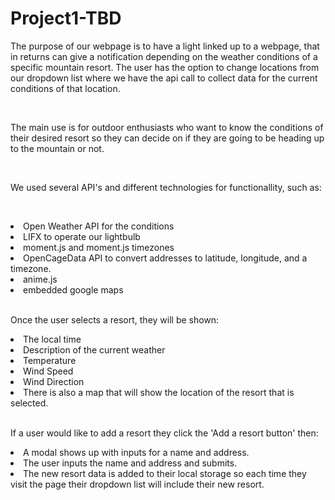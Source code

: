 # Project1-TBD

<p>
The purpose of our webpage is to have a light linked up to a webpage, that in returns can give a notification depending on the weather conditions of a specific mountain resort. The user has the option to change locations from our dropdown list where we have the api call to collect data for the current conditions of that location.</p>
<br>
<p>
The main use is for outdoor enthusiasts who want to know the conditions of their desired resort so they can decide on if they are going to be heading up to the mountain or not.</p>
<br>
<p>
We used several API's and different technologies for functionallity, such as:<p>
<br>
<li>Open Weather API for the conditions</li>
<li>LIFX to operate our lightbulb</li>
<li>moment.js and moment.js timezones</li>
<li>OpenCageData API to convert addresses to latitude, longitude, and a timezone.</li>
<li>anime.js</li>
<li>embedded google maps</li>
<br>
<p>Once the user selects a resort, they will be shown:</p>
<li>The local time</li>
<li>Description of the current weather</li>
<li>Temperature</li>
<li>Wind Speed</li>
<li>Wind Direction</li>
<li>There is also a map that will show the location of the resort that is selected.</li>
<br>
<p>If a user would like to add a resort they click the 'Add a resort button' then:</p>
<li>A modal shows up with inputs for a name and address.</li>
<li>The user inputs the name and address and submits.</li>
<li>The new resort data is added to their local storage so each time they visit the page
    their dropdown list will include their new resort.</li>



